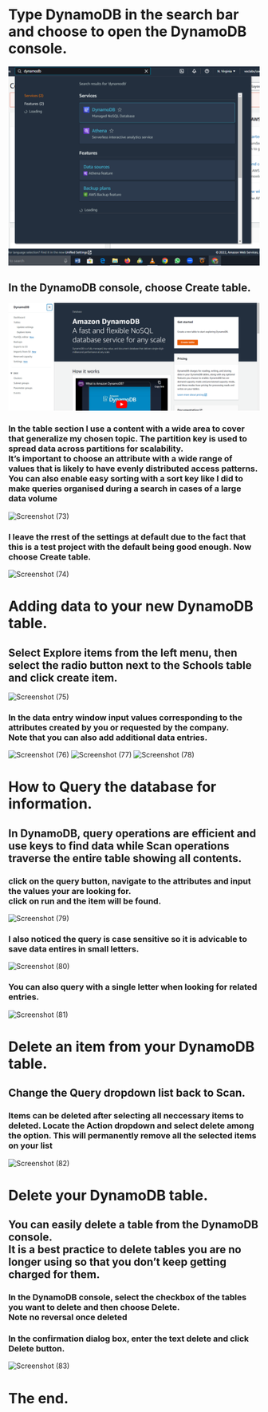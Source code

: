 # Type DynamoDB in the search bar and choose to open the DynamoDB console.
<img src="https://github.com/Voldarco/AWS-Practice/blob/5b173822e079323340cf8a0d927cd3c64163ba9a/Deploy-dynamoDB-on-aws/Screenshot%20(70).png" >

##  In the DynamoDB console, choose Create table.
<img src="https://github.com/Voldarco/AWS-Practice/blob/5b173822e079323340cf8a0d927cd3c64163ba9a/Deploy-dynamoDB-on-aws/Screenshot%20(71).png">

### In the table section I use a content with a wide area to cover that generalize my chosen topic. The partition key is used to spread data across partitions for scalability.<br> It’s important to choose an attribute with a wide range of values that is likely to have evenly distributed access patterns. You can also enable easy sorting with a sort key like I did to make queries organised during a search in cases of a large data volume
![Screenshot (73)](https://user-images.githubusercontent.com/69207791/208241152-30cb208f-a0f9-4275-a0bf-53de6654b64e.png)

### I leave the rrest of the settings at default due to the fact that this is a test project with the default being good enough. Now choose Create table.
![Screenshot (74)](https://user-images.githubusercontent.com/69207791/208241617-4683c718-a06f-4df7-948d-dc866e5c3eeb.png)

# Adding data to your new DynamoDB table.
## Select Explore items from the left menu, then select the radio button next to the Schools table and click create item.
![Screenshot (75)](https://user-images.githubusercontent.com/69207791/208241721-a3cb0f81-d157-4824-8cb9-5ffcfe77f133.png)

 ### In the data entry window input values corresponding to the attributes created by you or requested by the company.<br> Note that you can also add additional data entries.
 ![Screenshot (76)](https://user-images.githubusercontent.com/69207791/208241752-b3aec11b-8978-4428-b40e-46d27ca2fdee.png)
 ![Screenshot (77)](https://user-images.githubusercontent.com/69207791/208241754-7a5b9c86-20bc-4893-87ca-ff1011af2a67.png)
 ![Screenshot (78)](https://user-images.githubusercontent.com/69207791/208241756-e3422f04-db7b-46f5-b372-d963f289afeb.png)
# How to Query the database for information.
## In DynamoDB, query operations are efficient and use keys to find data while Scan operations traverse the entire table showing all contents.
### click on the query button, navigate to the attributes and input the values your are looking for.<br> click on run and the item will be found.
![Screenshot (79)](https://user-images.githubusercontent.com/69207791/208241758-7ce3bdd6-950a-4b0a-b31a-f80dff6f8289.png)
### I also noticed the query is case sensitive so it is advicable to save data entires in small letters.
![Screenshot (80)](https://user-images.githubusercontent.com/69207791/208241746-b64ada5e-1889-42ac-9eec-17031a59e519.png)
### You can also query with a single letter when looking for related entries.
![Screenshot (81)](https://user-images.githubusercontent.com/69207791/208241747-e503d979-a834-4797-a5bd-11675cbddec6.png)

#  Delete an item from your DynamoDB table.
## Change the Query dropdown list back to Scan. 
### Items can be deleted after selecting all neccessary items to deleted. Locate the Action dropdown and select delete among the option. This will permanently remove all the selected items on your list

![Screenshot (82)](https://user-images.githubusercontent.com/69207791/208241749-2253e0d7-5bfa-4f87-9f48-aa1dce7d8336.png)

# Delete your DynamoDB table.
## You can easily delete a table from the DynamoDB console.<br> It is a best practice to delete tables you are no longer using so that you don’t keep getting charged for them.

### In the DynamoDB console, select the checkbox of the tables you want to delete and then choose Delete.<br> Note no reversal once deleted
### In the confirmation dialog box, enter the text delete and click Delete button.
![Screenshot (83)](https://user-images.githubusercontent.com/69207791/208241751-747df7ff-b563-4b43-80b9-bdca44e73226.png)

# The end.
